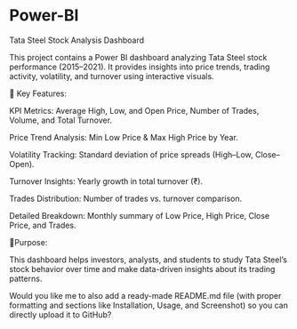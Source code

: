# Power-BI
Tata Steel Stock Analysis Dashboard

This project contains a Power BI dashboard analyzing Tata Steel stock performance (2015–2021).
It provides insights into price trends, trading activity, volatility, and turnover using interactive visuals.

🔹 Key Features:

KPI Metrics: Average High, Low, and Open Price, Number of Trades, Volume, and Total Turnover.

Price Trend Analysis: Min Low Price & Max High Price by Year.

Volatility Tracking: Standard deviation of price spreads (High–Low, Close–Open).

Turnover Insights: Yearly growth in total turnover (₹).

Trades Distribution: Number of trades vs. turnover comparison.

Detailed Breakdown: Monthly summary of Low Price, High Price, Close Price, and Trades.

🔹Purpose:

This dashboard helps investors, analysts, and students to study Tata Steel’s stock behavior over time and make data-driven insights about its trading patterns.

Would you like me to also add a ready-made README.md file (with proper formatting and sections like Installation, Usage, and Screenshot) so you can directly upload it to GitHub?
